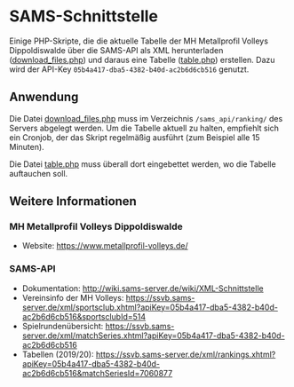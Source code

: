 # SAMS-Schnittstelle
Einige PHP-Skripte, die die aktuelle Tabelle der MH Metallprofil Volleys Dippoldiswalde über die SAMS-API als XML herunterladen ([download_files.php](/PHP/ranking/download_files.php)) und daraus eine Tabelle ([table.php](/PHP/site/table.php)) erstellen. Dazu wird der API-Key ```05b4a417-dba5-4382-b40d-ac2b6d6cb516``` genutzt.

## Anwendung
Die Datei [download_files.php](/PHP/ranking/download_files.php) muss im Verzeichnis ```/sams_api/ranking/``` des Servers abgelegt werden. Um die Tabelle aktuell zu halten, empfiehlt sich ein Cronjob, der das Skript regelmäßig ausführt (zum Beispiel alle 15 Minuten).

Die Datei [table.php](/PHP/site/table.php) muss überall dort eingebettet werden, wo die Tabelle auftauchen soll.
 
## Weitere Informationen

### MH Metallprofil Volleys Dippoldiswalde
- Website: https://www.metallprofil-volleys.de/

### SAMS-API
- Dokumentation: http://wiki.sams-server.de/wiki/XML-Schnittstelle
- Vereinsinfo der MH Volleys: https://ssvb.sams-server.de/xml/sportsclub.xhtml?apiKey=05b4a417-dba5-4382-b40d-ac2b6d6cb516&sportsclubId=514
- Spielrundenübersicht: https://ssvb.sams-server.de/xml/matchSeries.xhtml?apiKey=05b4a417-dba5-4382-b40d-ac2b6d6cb516
- Tabellen (2019/20): https://ssvb.sams-server.de/xml/rankings.xhtml?apiKey=05b4a417-dba5-4382-b40d-ac2b6d6cb516&matchSeriesId=7060877